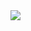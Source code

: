 <img src="http://chart.googleapis.com/chart?cht=tx&chl=Dist=\sum_{i=0}^{T-2}|p_{pred}^{i+1}-p_{pred}^i|^2+\sum_{i=0}^{S-2}|p_{pred}^{i+1}-p_{pred}^i|^2+\sum_{i=0}^{P-2}|p_{pred}^{i+1}-p_{pred}^i|^2" style="border:none;">

